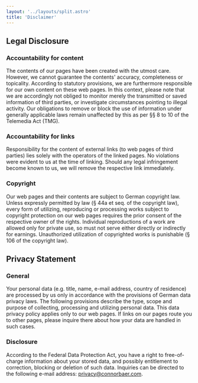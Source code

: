 ```yaml
---
layout: '../layouts/split.astro'
title: 'Disclaimer'
---
```


## Legal Disclosure

### Accountability for content

The contents of our pages have been created with the utmost care. However, we cannot guarantee the contents' accuracy, completeness or topicality. According to statutory provisions, we are furthermore responsible for our own content on these web pages. In this context, please note that we are accordingly not obliged to monitor merely the transmitted or saved information of third parties, or investigate circumstances pointing to illegal activity. Our obligations to remove or block the use of information under generally applicable laws remain unaffected by this as per §§ 8 to 10 of the Telemedia Act (TMG).

### Accountability for links

Responsibility for the content of external links (to web pages of third parties) lies solely with the operators of the linked pages. No violations were evident to us at the time of linking. Should any legal infringement become known to us, we will remove the respective link immediately.

### Copyright

Our web pages and their contents are subject to German copyright law. Unless expressly permitted by law (§ 44a et seq. of the copyright law), every form of utilizing, reproducing or processing works subject to copyright protection on our web pages requires the prior consent of the respective owner of the rights. Individual reproductions of a work are allowed only for private use, so must not serve either directly or indirectly for earnings. Unauthorized utilization of copyrighted works is punishable (§ 106 of the copyright law).

## Privacy Statement

### General

Your personal data (e.g. title, name, e-mail address, country of residence) are processed by us only in accordance with the provisions of German data privacy laws. The following provisions describe the type, scope and purpose of collecting, processing and utilizing personal data. This data privacy policy applies only to our web pages. If links on our pages route you to other pages, please inquire there about how your data are handled in such cases.

### Disclosure

According to the Federal Data Protection Act, you have a right to free-of-charge information about your stored data, and possibly entitlement to correction, blocking or deletion of such data. Inquiries can be directed to the following e-mail address: [privacy@connorbaer.com](mailto:privacy@connorbaer.com).
